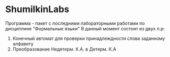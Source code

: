 # ShumilkinLabs
Программа - пакет с последними лабораторными работами по дисциплине "Формальные языки"
В данный момент состоит из двух л.р:
1) Конечный автомат для проверки принадлеждности слова заданному алфавиту
2) Преобразование Недетерм. К.А. в Детерм. К.А
